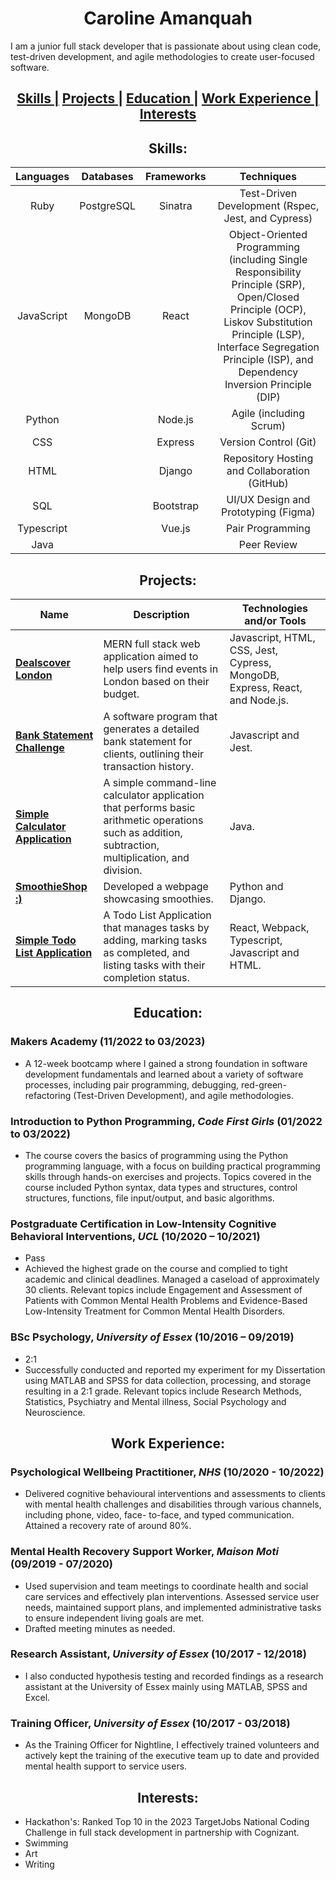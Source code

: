 <h1 align="center"> Caroline Amanquah </h1>

I am a junior full stack developer that is passionate about using clean code, test-driven development, and agile methodologies to create user-focused software.


<h2 align="center">
  <a href="#skills">Skills |</a> 
  <a href="#projects">Projects |</a> 
  <a href="#education">Education |</a> 
  <a href="#work-experience">Work Experience |</a>
  <a href="#interests">Interests</a>
</h2>

<a name="skills"></a>
<h2 align="center"> Skills: </h2>

|      **Languages**     |       **Databases**      | **Frameworks** | **Techniques** |
|:----------------------:|:------------------------:|:--------------:|:--------------:|
| Ruby                   | PostgreSQL               | Sinatra        | Test-Driven Development (Rspec, Jest, and Cypress) |
| JavaScript             | MongoDB                  | React          | Object-Oriented Programming (including Single Responsibility Principle (SRP), Open/Closed Principle (OCP), Liskov Substitution Principle (LSP), Interface Segregation Principle (ISP), and Dependency Inversion Principle (DIP)|
| Python                   |                          | Node.js        | Agile (including Scrum) |
| CSS                    |                          | Express        | Version Control (Git) |
| HTML                 |                          | Django         | Repository Hosting and Collaboration (GitHub) |
| SQL                    |                          | Bootstrap      | UI/UX Design and Prototyping (Figma) |
| Typescript                       |                          | Vue.js         | Pair Programming |
| Java                       |                          |                | Peer Review |

<a name="projects"></a>
<h2 align="center"> Projects: </h2>

| Name                         | Description                                                                                                                   | Technologies and/or Tools                                           |
| ---------------------------- | ----------------------------------------------------------------------------------------------------------------------------- | ---------------------------------------------------- |
| [**Dealscover London**](https://github.com/Caroline-Amanquah/dealscover-london) | MERN full stack web application aimed to help users find events in London based on their budget.                             | Javascript, HTML, CSS, Jest, Cypress, MongoDB, Express, React, and Node.js. |
| [**Bank Statement Challenge**](https://github.com/Caroline-Amanquah/Bank_Statement_Challenge)     | A software program that generates a detailed bank statement for clients, outlining their transaction history.                            | Javascript and Jest.                                 |
| [**Simple Calculator Application**](https://github.com/Caroline-Amanquah/simple-calculator-app)            | A simple command-line calculator application that performs basic arithmetic operations such as addition, subtraction, multiplication, and division.                                                         | Java.                                 |
| [**SmoothieShop :)**](https://github.com/Caroline-Amanquah/Django-Webpage)              | Developed a webpage showcasing smoothies.                                                                                      | Python and Django.                                   |
| [**Simple Todo List Application**](https://github.com/Caroline-Amanquah/simple-todo-list-application/tree/main) | A Todo List Application that manages tasks by adding, marking tasks as completed, and listing tasks with their completion status.                                                                     | React, Webpack, Typescript, Javascript and HTML.                                               |
<a name="education"></a>
<h2 align="center"> Education: </h2>

### Makers Academy (11/2022 to 03/2023)
- A 12-week bootcamp where I gained a strong foundation in software development fundamentals and learned about a variety of software processes, including pair programming, debugging, red-green-refactoring (Test-Driven Development), and agile methodologies.

### Introduction to Python Programming, *Code First Girls* (01/2022 to 03/2022)
- The course covers the basics of programming using the Python programming language, with a focus on building practical programming skills through hands-on exercises and projects. Topics covered in the course included Python syntax, data types and structures, control structures, functions, file input/output, and basic algorithms.

### Postgraduate Certification in Low-Intensity Cognitive Behavioral Interventions, *UCL* (10/2020 – 10/2021)
- Pass
- Achieved the highest grade on the course and complied to tight academic and clinical deadlines. Managed a caseload of approximately 30 clients. Relevant topics include Engagement and Assessment of Patients with Common Mental Health Problems and Evidence-Based Low-Intensity Treatment for Common Mental Health Disorders.

### BSc Psychology, *University of Essex* (10/2016 – 09/2019)
- 2:1
- Successfully conducted and reported my experiment for my Dissertation using MATLAB and SPSS for data collection, processing, and storage resulting in a 2:1 grade. Relevant topics include Research Methods, Statistics, Psychiatry and Mental illness, Social Psychology and Neuroscience.

<a name="work-experience"></a>
<h2 align="center"> Work Experience: </h2>

### Psychological Wellbeing Practitioner, *NHS* (10/2020 - 10/2022) 
- Delivered cognitive behavioural interventions and assessments to clients with mental health challenges and disabilities through various channels, including phone, video, face- to-face, and typed communication. Attained a recovery rate of around 80%.

### Mental Health Recovery Support Worker, *Maison Moti* (09/2019 - 07/2020)
- Used supervision and team meetings to coordinate health and social care services and effectively plan interventions. Assessed service user needs, maintained support plans, and implemented administrative tasks to ensure independent living goals are met. 
- Drafted meeting minutes as needed.

### Research Assistant, *University of Essex* (10/2017 - 12/2018)
- I also conducted hypothesis testing and recorded findings as a research assistant at the University of Essex mainly using MATLAB, SPSS and Excel.
 
### Training Officer, *University of Essex* (10/2017 - 03/2018)
- As the Training Officer for Nightline, I effectively trained volunteers and actively kept the training of the executive team up to date and provided mental health support to service users. 

<a name="interests"></a>
<h2 align="center"> Interests: </h2>

- Hackathon's: Ranked Top 10 in the 2023 TargetJobs National Coding Challenge in full stack development in partnership with Cognizant.
- Swimming
- Art
- Writing


